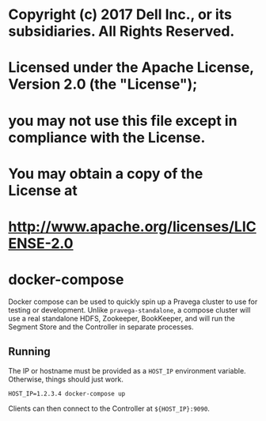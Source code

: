 #
# Copyright (c) 2017 Dell Inc., or its subsidiaries. All Rights Reserved.
#
# Licensed under the Apache License, Version 2.0 (the "License");
# you may not use this file except in compliance with the License.
# You may obtain a copy of the License at
#
#     http://www.apache.org/licenses/LICENSE-2.0
#
# docker-compose

Docker compose can be used to quickly spin up a Pravega cluster to use for testing or development. Unlike 
`pravega-standalone`, a compose cluster will use a real standalone HDFS, Zookeeper, BookKeeper, and will run the 
Segment Store and the Controller in separate processes.

## Running

The IP or hostname must be provided as a `HOST_IP` environment variable. Otherwise, things should just work.

`HOST_IP=1.2.3.4 docker-compose up`

Clients can then connect to the Controller at `${HOST_IP}:9090`.
